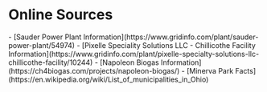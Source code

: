 <h1> Online Sources </h1>
- [Sauder Power Plant Information](https://www.gridinfo.com/plant/sauder-power-plant/54974)
- [Pixelle Speciality Solutions LLC - Chillicothe Facility Information](https://www.gridinfo.com/plant/pixelle-specialty-solutions-llc-chillicothe-facility/10244)
- [Napoleon Biogas Information](https://ch4biogas.com/projects/napoleon-biogas/)
- [Minerva Park Facts](https://en.wikipedia.org/wiki/List_of_municipalities_in_Ohio)

